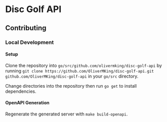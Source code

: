 # Disc Golf API

## Contributing 

### Local Development

#### Setup

Clone the repository into `go/src/github.com/olivermking/disc-golf-api` by running `git clone https://github.com/OliverMKing/disc-golf-api.git github.com/OliverMKing/disc-golf-api` in your `go/src` directory.

Change directories into the repository then run `go get` to install dependencies.

#### OpenAPI Generation

Regenerate the generated server with `make build-openapi`.

